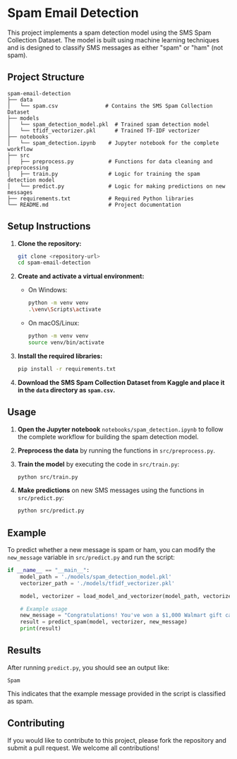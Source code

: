 # Spam Email Detection

This project implements a spam detection model using the SMS Spam Collection Dataset. The model is built using machine learning techniques and is designed to classify SMS messages as either "spam" or "ham" (not spam).

## Project Structure

```
spam-email-detection
├── data
│   └── spam.csv               # Contains the SMS Spam Collection Dataset
├── models
│   └── spam_detection_model.pkl  # Trained spam detection model
│   └── tfidf_vectorizer.pkl      # Trained TF-IDF vectorizer
├── notebooks
│   └── spam_detection.ipynb    # Jupyter notebook for the complete workflow
├── src
│   ├── preprocess.py           # Functions for data cleaning and preprocessing
│   ├── train.py                # Logic for training the spam detection model
│   └── predict.py              # Logic for making predictions on new messages
├── requirements.txt            # Required Python libraries
└── README.md                   # Project documentation
```

## Setup Instructions

1. **Clone the repository:**

   ```sh
   git clone <repository-url>
   cd spam-email-detection
   ```

2. **Create and activate a virtual environment:**

   - On Windows:
     ```sh
     python -m venv venv
     .\venv\Scripts\activate
     ```
   - On macOS/Linux:
     ```sh
     python -m venv venv
     source venv/bin/activate
     ```

3. **Install the required libraries:**

   ```sh
   pip install -r requirements.txt
   ```

4. **Download the SMS Spam Collection Dataset from Kaggle and place it in the `data` directory as `spam.csv`.**

## Usage

1. **Open the Jupyter notebook** `notebooks/spam_detection.ipynb` to follow the complete workflow for building the spam detection model.

2. **Preprocess the data** by running the functions in `src/preprocess.py`.

3. **Train the model** by executing the code in `src/train.py`:

   ```sh
   python src/train.py
   ```

4. **Make predictions** on new SMS messages using the functions in `src/predict.py`:

   ```sh
   python src/predict.py
   ```

## Example

To predict whether a new message is spam or ham, you can modify the `new_message` variable in `src/predict.py` and run the script:

```python
if __name__ == "__main__":
    model_path = './models/spam_detection_model.pkl'
    vectorizer_path = './models/tfidf_vectorizer.pkl'

    model, vectorizer = load_model_and_vectorizer(model_path, vectorizer_path)

    # Example usage
    new_message = "Congratulations! You've won a $1,000 Walmart gift card. Click here to claim."
    result = predict_spam(model, vectorizer, new_message)
    print(result)
```

## Results

After running `predict.py`, you should see an output like:

```
Spam
```

This indicates that the example message provided in the script is classified as spam.

## Contributing

If you would like to contribute to this project, please fork the repository and submit a pull request. We welcome all contributions!
